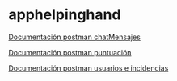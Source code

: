 # apphelpinghand
[Documentación postman chatMensajes](https://documenter.getpostman.com/view/27599648/2s93mAVLCY)

[Documentación postman puntuación](https://documenter.getpostman.com/view/27753812/2s93sW7Ekg)

[Documentación postman usuarios e incidencias](https://documenter.getpostman.com/view/27420221/2s93sW7Ekf)
